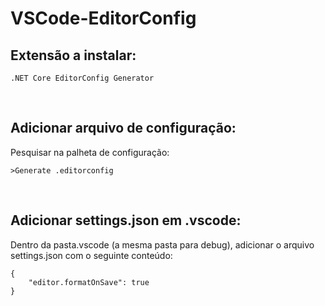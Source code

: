 # VSCode-EditorConfig

## Extensão a instalar:
```
.NET Core EditorConfig Generator
```


<br>


## Adicionar arquivo de configuração:
Pesquisar na palheta de configuração:
```
>Generate .editorconfig
```

<br>


## Adicionar settings.json em .vscode:
Dentro da pasta.vscode (a mesma pasta para debug), adicionar o arquivo settings.json com o seguinte conteúdo:
```
{
    "editor.formatOnSave": true
}
```



